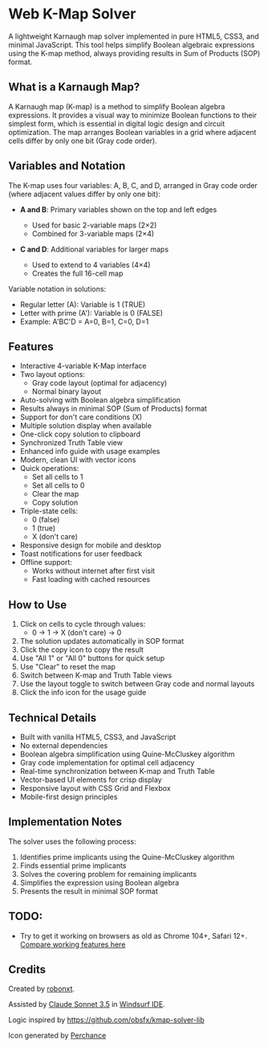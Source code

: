 # Web K-Map Solver

A lightweight Karnaugh map solver implemented in pure HTML5, CSS3, and minimal JavaScript. This tool helps simplify Boolean algebraic expressions using the K-map method, always providing results in Sum of Products (SOP) format.

## What is a Karnaugh Map?

A Karnaugh map (K-map) is a method to simplify Boolean algebra expressions. It provides a visual way to minimize Boolean functions to their simplest form, which is essential in digital logic design and circuit optimization. The map arranges Boolean variables in a grid where adjacent cells differ by only one bit (Gray code order).

## Variables and Notation

The K-map uses four variables: A, B, C, and D, arranged in Gray code order (where adjacent values differ by only one bit):

- **A and B**: Primary variables shown on the top and left edges
  - Used for basic 2-variable maps (2×2)
  - Combined for 3-variable maps (2×4)

- **C and D**: Additional variables for larger maps
  - Used to extend to 4 variables (4×4)
  - Creates the full 16-cell map

Variable notation in solutions:
- Regular letter (A): Variable is 1 (TRUE)
- Letter with prime (A'): Variable is 0 (FALSE)
- Example: A'BC'D = A=0, B=1, C=0, D=1

## Features

- Interactive 4-variable K-Map interface
- Two layout options:
  - Gray code layout (optimal for adjacency)
  - Normal binary layout
- Auto-solving with Boolean algebra simplification
- Results always in minimal SOP (Sum of Products) format
- Support for don't care conditions (X)
- Multiple solution display when available
- One-click copy solution to clipboard
- Synchronized Truth Table view
- Enhanced info guide with usage examples
- Modern, clean UI with vector icons
- Quick operations:
  - Set all cells to 1
  - Set all cells to 0
  - Clear the map
  - Copy solution
- Triple-state cells:
  - 0 (false)
  - 1 (true)
  - X (don't care)
- Responsive design for mobile and desktop
- Toast notifications for user feedback
- Offline support:
  - Works without internet after first visit
  - Fast loading with cached resources

## How to Use

1. Click on cells to cycle through values:
   - 0 → 1 → X (don't care) → 0
2. The solution updates automatically in SOP format
3. Click the copy icon to copy the result
4. Use "All 1" or "All 0" buttons for quick setup
5. Use "Clear" to reset the map
6. Switch between K-map and Truth Table views
7. Use the layout toggle to switch between Gray code and normal layouts
8. Click the info icon for the usage guide

## Technical Details

- Built with vanilla HTML5, CSS3, and JavaScript
- No external dependencies
- Boolean algebra simplification using Quine-McCluskey algorithm
- Gray code implementation for optimal cell adjacency
- Real-time synchronization between K-map and Truth Table
- Vector-based UI elements for crisp display
- Responsive layout with CSS Grid and Flexbox
- Mobile-first design principles

## Implementation Notes

The solver uses the following process:
1. Identifies prime implicants using the Quine-McCluskey algorithm
2. Finds essential prime implicants
3. Solves the covering problem for remaining implicants
4. Simplifies the expression using Boolean algebra
5. Presents the result in minimal SOP format

## TODO:

- Try to get it working on browsers as old as Chrome 104+, Safari 12+. [Compare working features here](https://caniuse.com/?compare=chrome+104,safari+12&compareCats=CSS,HTML5,JS,JS%20API,Other,Security,SVG)

## Credits

Created by [robonxt](https://github.com/robonxt).

Assisted by [Claude Sonnet 3.5](https://www.anthropic.com) in [Windsurf IDE](https://www.windsurf.ai/).

Logic inspired by https://github.com/obsfx/kmap-solver-lib

Icon generated by [Perchance](https://perchance.org/ai-icon-generator)